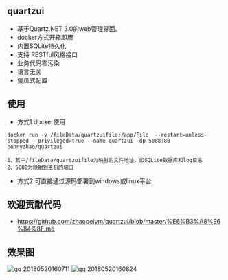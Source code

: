 ## quartzui
- 基于Quartz.NET 3.0的web管理界面。
- docker方式开箱即用
- 内置SQLite持久化
- 支持 RESTful风格接口
- 业务代码零污染
- 语言无关
- 傻瓜式配置

## 使用
- 方式1 docker使用
```
docker run -v /fileData/quartzuifile:/app/File  --restart=unless-stopped --privileged=true --name quartzui -dp 5088:80 bennyzhao/quartzui

1、其中/fileData/quartzuifile为映射的文件地址，如SQLite数据库和log日志
2、5088为映射到主机的端口
```
- 方式2 可直接通过源码部署到windows或linux平台

## 欢迎贡献代码
- https://github.com/zhaopeiym/quartzui/blob/master/%E6%B3%A8%E6%84%8F.md

## 效果图
![qq 20180520160711](https://user-images.githubusercontent.com/5820324/40276903-e98a24c0-5c47-11e8-834c-67387b2d8935.png)
![qq 20180520160824](https://user-images.githubusercontent.com/5820324/40276909-0f8c9c02-5c48-11e8-8925-9d0ad5bd469d.png)





